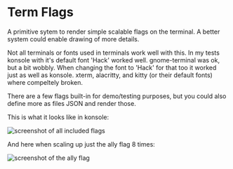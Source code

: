 Term Flags
==========

A primitive sytem to render simple scalable flags on the terminal. A better
system could enable drawing of more details.

Not all terminals or fonts used in terminals work well with this. In my tests
konsole with it's default font 'Hack' worked well. gnome-terminal was ok, but
a bit wobbly. When changing the font to 'Hack' for that too it worked just as
well as konsole. xterm, alacritty, and kitty (or their default fonts) where
compeltely broken.

There are a few flags built-in for demo/testing purposes, but you could also
define more as files JSON and render those.

This is what it looks like in konsole:

![screenshot of all included flags](https://assets.chaos.social/media_attachments/files/113/863/898/834/844/862/original/d130f25cd0ff6473.png)

And here when scaling up just the ally flag 8 times:

![screenshot of the ally flag](https://assets.chaos.social/media_attachments/files/113/863/891/346/971/743/original/bc30a3f5271f727a.png)
